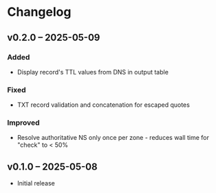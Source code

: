 # Changelog

## v0.2.0 – 2025-05-09

### Added

- Display record's TTL values from DNS in output table

### Fixed

- TXT record validation and concatenation for escaped quotes

### Improved

- Resolve authoritative NS only once per zone - reduces wall time for "check" to < 50%

## v0.1.0 – 2025-05-08

- Initial release
